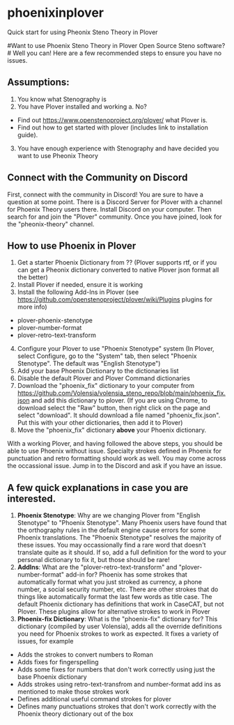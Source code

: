# phoenixinplover
Quick start for using Pheonix Steno Theory in Plover

#Want to use Phoenix Steno Theory in Plover Open Source Steno software?#
Well you can!  Here are a few recommended steps to ensure you have no issues.

## Assumptions:
1. You know what Stenography is
2. You have Plover installed and working
a. No? 
  - Find out https://www.openstenoproject.org/plover/ what Plover is.
  - Find out how to get started with plover (includes link to installation guide).
3. You have enough experience with Stenography and have decided you want to use Pheonix Theory 

## Connect with the Community on Discord
First, connect with the community in Discord!  You are sure to have a question at some point.  There is a Discord Server for Plover with a channel for Phoenix Theory users there.
Install Discord on your computer.  Then search for and join the "Plover" community.  Once you have joined, look for the "pheonix-theory" channel.

## How to use Phoenix in Plover
1. Get a starter Phoenix Dictionary from ?? (Plover supports rtf, or if you can get a Pheonix dictionary converted to native Plover json format all the better)
2. Install Plover if needed, ensure it is working
3. Install the following Add-Ins in Plover (see https://github.com/openstenoproject/plover/wiki/Plugins plugins for more info)
- plover-phoenix-stenotype
- plover-number-format
- plover-retro-text-transform
4. Configure your Plover to use "Phoenix Stenotype" system (In Plover, select Configure, go to the "System" tab, then select "Phoenix Stenotype".  The default was "English Stenotype")
5. Add your base Phoenix Dictionary to the dictionaries list
6. Disable the default Plover and Plover Command dictionaries
7. Download the "phoenix_fix" dictionary to your computer from https://github.com/Volensia/volensia_steno_repo/blob/main/phoenix_fix.json and add this dictionary to plover.
(If you are using Chrome, to download select the "Raw" button, then right click on the page and select "download". It should download a file named "phoenix_fix.json".  Put this with your other dictionaries, then add it to Plover)
8. Move the "phoenix_fix" dictionary **above** your Phoenix dictionary.

With a working Plover, and having followed the above steps, you should be able to use Phoenix without issue.  Specialty strokes defined in Phoenix for punctuation and retro formatting should work as well.  You may come across the occassional issue.  Jump in to the Discord and ask if you have an issue.

## A few quick explanations in case you are interested.
1. **Phoenix Stenotype**: Why are we changing Plover from "English Stenotype" to "Phoenix Stenotype".
Many Phoenix users have found that the orthography rules in the default engine cause errors for some Phoenix translations.  The "Phoenix Stenotype" resolves the majority of these issues.  You may occassionally find a rare word that doesn't translate quite as it should.  If so, add a full definition for the word to your personal dictionary to fix it, but those should be rare!
2. **AddIns**: What are the "plover-retro-text-transform" and "plover-number-format" add-in for?
Phoenix has some strokes that automatically format what you just stroked as currency, a phone number, a social security number, etc.  There are other strokes that do things like automatically format the last few words as title case.  The default Phoenix dictionary has definitions that work in CaseCAT, but not Plover.  These plugins allow for alternative strokes to work in Plover
3. **Phoenix-fix Dictionary**: What is the "phoenix-fix" dictionary for?
This dictionary (compiled by user Volensia), adds all the override definitions you need for Phoenix strokes to work as expected.  It fixes a variety of issues, for example
- Adds the strokes to convert numbers to Roman
- Adds fixes for fingerspelling
- Adds some fixes for numbers that don't work correctly using just the base Phoenix dictionary
- Adds strokes using retro-text-transfrom and number-format add ins as mentioned to make those strokes work
- Defines additional useful command strokes for plover
- Defines many punctuations strokes that don't work correctly with the Phoenix theory dictionary out of the box


